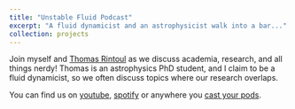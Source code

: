 ```yaml
---
title: "Unstable Fluid Podcast"
excerpt: "A fluid dynamicist and an astrophysicist walk into a bar..."
collection: projects
---
```


Join myself and [Thomas Rintoul](https://thomasrintoul.me) as we discuss academia, research, and all things nerdy! Thomas is an astrophysics PhD student, and I claim to be a fluid dynamicist, so we often discuss topics where our research overlaps. 

You can find us on [youtube](https://youtube.com/@unstablefluidpodcast), [spotify](https://open.spotify.com/show/5qVPNiZbxrW6vXF0KkzVqL?si=202098712ff04a0b) or anywhere you [cast your pods](https://rss.com/podcasts/unstablefluidpodcast/).
